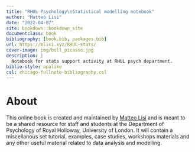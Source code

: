 ```yaml
--- 
title: "RHUL Psychology\nStatistical modelling notebook"
author: "Matteo Lisi"
date: "2022-04-07"
site: bookdown::bookdown_site
documentclass: book
bibliography: [book.bib, packages.bib]
url: https://mlisi.xyz/RHUL-stats/
cover-image: img/bull_picasso.jpg
description: |
  Notebook for stats support activity at RHUL psych department.
biblio-style: apalike
csl: chicago-fullnote-bibliography.csl
---
```


# About

This online book is created and maintained by [Matteo Lisi](https://mlisi.xyz/) and is meant to be a shared resource for staff and students at the Department of Psychology of Royal Holloway, University of London. It will contain a miscellanous set tutorial, examples, case studies, workshops materials and any other useful material related to data analysis and modelling. 




